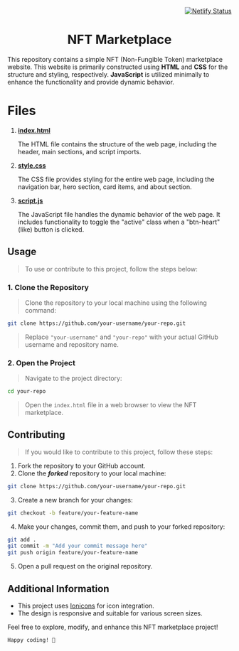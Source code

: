 <div align="right">

[![Netlify Status](https://api.netlify.com/api/v1/badges/19c18a08-7edf-4b42-9f7c-8e9853fd557c/deploy-status)](https://app.netlify.com/sites/nfts-market-placee/deploys)

</div>

<div align="middle">
  
# NFT Marketplace

</div>

This repository contains a simple NFT (Non-Fungible Token) marketplace website.
This website is primarily constructed using **HTML** and **CSS** for the structure and styling, respectively.
**JavaScript** is utilized minimally to enhance the functionality and provide dynamic behavior.


# Files

1. **[index.html](https://github.com/sahilmate/nft-marketplace/blob/main/index.html)**

   The HTML file contains the structure of the web page, including the header, main sections, and script imports.

2. **[style.css](https://github.com/sahilmate/nft-marketplace/blob/main/style.css)**

   The CSS file provides styling for the entire web page, including the navigation bar, hero section, card items, and about section.

3. **[script.js](https://github.com/sahilmate/nft-marketplace/blob/main/script.js)**

   The JavaScript file handles the dynamic behavior of the web page. It includes functionality to toggle the "active" class when a "btn-heart" (like) button is clicked.

## Usage

> To use or contribute to this project, follow the steps below:

### 1. Clone the Repository

> Clone the repository to your local machine using the following command:

```bash
git clone https://github.com/your-username/your-repo.git
```

> Replace `"your-username"` and `"your-repo"` with your actual GitHub username and repository name.

### 2. Open the Project

> Navigate to the project directory:

```bash
cd your-repo
```

> Open the `index.html` file in a web browser to view the NFT marketplace.

## Contributing

> If you would like to contribute to this project, follow these steps:

  1. Fork the repository to your GitHub account.
  2. Clone the ***forked*** repository to your local machine:

   ```bash
   git clone https://github.com/your-username/your-repo.git
   ```
   
  3. Create a new branch for your changes:

   ```bash
   git checkout -b feature/your-feature-name
   ```

  4. Make your changes, commit them, and push to your forked repository:

   ```bash
   git add .
   git commit -m "Add your commit message here"
   git push origin feature/your-feature-name
   ```

  5. Open a pull request on the original repository.

## Additional Information

- This project uses [Ionicons](https://ionicons.com/ "OSS Icon Set") for icon integration.
- The design is responsive and suitable for various screen sizes.

Feel free to explore, modify, and enhance this NFT marketplace project!

```
Happy coding! 🚀
```
